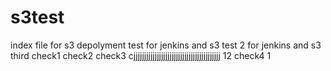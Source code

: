# s3test
index file for s3 depolyment
test for jenkins and s3
test 2 for jenkins and s3
third
check1
check2
check3
cjjjjjjjjjjjjjjjjjjjjjjjjjjjjjjjjjjjjjjjjj
12
check4
1
